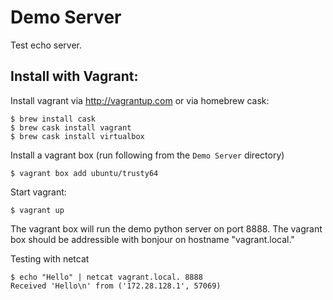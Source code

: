 # Demo Server

Test echo server.

## Install with Vagrant:

Install vagrant via http://vagrantup.com or via homebrew cask:

    $ brew install cask
    $ brew cask install vagrant
    $ brew cask install virtualbox

Install a vagrant box (run following from the `Demo Server` directory)

    $ vagrant box add ubuntu/trusty64 

Start vagrant:

    $ vagrant up
    
The vagrant box will run the demo python server on port 8888. The vagrant box should be addressible with bonjour on hostname "vagrant.local."
    
Testing with netcat

    $ echo "Hello" | netcat vagrant.local. 8888
    Received 'Hello\n' from ('172.28.128.1', 57069)
    
